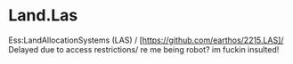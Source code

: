 Land.Las
========

Ess:LandAllocationSystems (LAS) / [https://github.com/earthos/2215.LAS]/ Delayed due to access restrictions/ re me being robot? im fuckin insulted!
